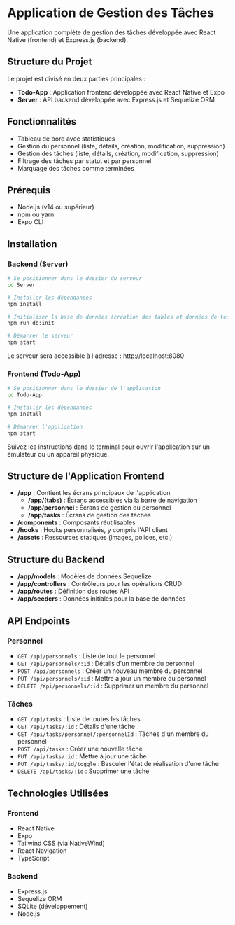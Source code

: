 # Application de Gestion des Tâches

Une application complète de gestion des tâches développée avec React Native (frontend) et Express.js (backend).

## Structure du Projet

Le projet est divisé en deux parties principales :

- **Todo-App** : Application frontend développée avec React Native et Expo
- **Server** : API backend développée avec Express.js et Sequelize ORM

## Fonctionnalités

- Tableau de bord avec statistiques
- Gestion du personnel (liste, détails, création, modification, suppression)
- Gestion des tâches (liste, détails, création, modification, suppression)
- Filtrage des tâches par statut et par personnel
- Marquage des tâches comme terminées

## Prérequis

- Node.js (v14 ou supérieur)
- npm ou yarn
- Expo CLI

## Installation

### Backend (Server)

```bash
# Se positionner dans le dossier du serveur
cd Server

# Installer les dépendances
npm install

# Initialiser la base de données (création des tables et données de test)
npm run db:init

# Démarrer le serveur
npm start
```

Le serveur sera accessible à l'adresse : http://localhost:8080

### Frontend (Todo-App)

```bash
# Se positionner dans le dossier de l'application
cd Todo-App

# Installer les dépendances
npm install

# Démarrer l'application
npm start
```

Suivez les instructions dans le terminal pour ouvrir l'application sur un émulateur ou un appareil physique.

## Structure de l'Application Frontend

- **/app** : Contient les écrans principaux de l'application
  - **/app/(tabs)** : Écrans accessibles via la barre de navigation
  - **/app/personnel** : Écrans de gestion du personnel
  - **/app/tasks** : Écrans de gestion des tâches
- **/components** : Composants réutilisables
- **/hooks** : Hooks personnalisés, y compris l'API client
- **/assets** : Ressources statiques (images, polices, etc.)

## Structure du Backend

- **/app/models** : Modèles de données Sequelize
- **/app/controllers** : Contrôleurs pour les opérations CRUD
- **/app/routes** : Définition des routes API
- **/app/seeders** : Données initiales pour la base de données

## API Endpoints

### Personnel

- `GET /api/personnels` : Liste de tout le personnel
- `GET /api/personnels/:id` : Détails d'un membre du personnel
- `POST /api/personnels` : Créer un nouveau membre du personnel
- `PUT /api/personnels/:id` : Mettre à jour un membre du personnel
- `DELETE /api/personnels/:id` : Supprimer un membre du personnel

### Tâches

- `GET /api/tasks` : Liste de toutes les tâches
- `GET /api/tasks/:id` : Détails d'une tâche
- `GET /api/tasks/personnel/:personnelId` : Tâches d'un membre du personnel
- `POST /api/tasks` : Créer une nouvelle tâche
- `PUT /api/tasks/:id` : Mettre à jour une tâche
- `PUT /api/tasks/:id/toggle` : Basculer l'état de réalisation d'une tâche
- `DELETE /api/tasks/:id` : Supprimer une tâche

## Technologies Utilisées

### Frontend
- React Native
- Expo
- Tailwind CSS (via NativeWind)
- React Navigation
- TypeScript

### Backend
- Express.js
- Sequelize ORM
- SQLite (développement)
- Node.js
